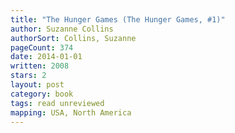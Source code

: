 ```yaml
---
title: "The Hunger Games (The Hunger Games, #1)"
author: Suzanne Collins
authorSort: Collins, Suzanne
pageCount: 374
date: 2014-01-01
written: 2008
stars: 2
layout: post
category: book
tags: read unreviewed
mapping: USA, North America
---
```

